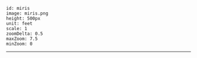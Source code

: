 ```leaflet
id: miris
image: miris.png
height: 500px
unit: feet
scale: 1
zoomDelta: 0.5
maxZoom: 7.5
minZoom: 0
```
---
